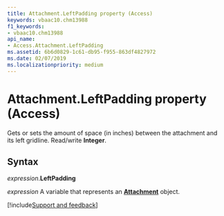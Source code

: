 ```yaml
---
title: Attachment.LeftPadding property (Access)
keywords: vbaac10.chm13988
f1_keywords:
- vbaac10.chm13988
api_name:
- Access.Attachment.LeftPadding
ms.assetid: 6b6d0829-1c61-db95-f955-863df4827972
ms.date: 02/07/2019
ms.localizationpriority: medium
---
```



# Attachment.LeftPadding property (Access)

Gets or sets the amount of space (in inches) between the attachment and its left gridline. Read/write **Integer**.


## Syntax

_expression_.**LeftPadding**

_expression_ A variable that represents an **[Attachment](Access.Attachment.md)** object.




[!include[Support and feedback](~/includes/feedback-boilerplate.md)]